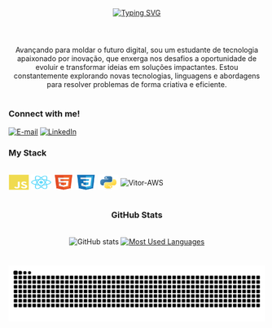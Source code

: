 <div align="center">
  <a href="https://git.io/typing-svg">
    <img src="https://readme-typing-svg.herokuapp.com?font=Silkscreen&pause=1000&color=F7FBFF&width=435&lines=Bem-vindo(a)+ao+meu+perfil!+%3AP" alt="Typing SVG">
  </a>
</div>

<img align="center" alt="" src="./src/header-gif.gif">

#

<p align="center">Avançando para moldar o futuro digital, sou um estudante de tecnologia apaixonado por inovação, que enxerga nos desafios a oportunidade de evoluir e transformar ideias em soluções impactantes. Estou constantemente explorando novas tecnologias, linguagens e abordagens para resolver problemas de forma criativa e eficiente.
  
#

<img align="right" alt="" height="190px" src="./src/study.gif">

<h3 align="left">Connect with me!</h3>

[![E-mail](https://img.shields.io/badge/-Email-000?style=for-the-badge&logo=microsoft-outlook&logoColor=FF00F6&color:FFF)](mailto:vitorhdias11@gmail.com)
[![LinkedIn](https://img.shields.io/badge/-LinkedIn-000?style=for-the-badge&logo=linkedin&logoColor=FF00F6&color:FFF)](https://www.linkedin.com/in/vitor-hugo-258130258/)

<h3 align="left">My Stack</h3>

<div style="display: inline_block"><br>
  <img align="center" alt="Vitor-Js" height="30" width="40" src="https://raw.githubusercontent.com/devicons/devicon/master/icons/javascript/javascript-plain.svg">
  <img align="center" alt="Vitor-React" height="30" width="40" src="https://raw.githubusercontent.com/devicons/devicon/master/icons/react/react-original.svg">
  <img align="center" alt="Vitor-HTML" height="30" width="40" src="https://raw.githubusercontent.com/devicons/devicon/master/icons/html5/html5-original.svg">
  <img align="center" alt="Vitor-CSS" height="30" width="40" src="https://raw.githubusercontent.com/devicons/devicon/master/icons/css3/css3-original.svg">
  <img align="center" alt="Vitor-Python" height="30" width="40" src="https://raw.githubusercontent.com/devicons/devicon/master/icons/python/python-original.svg">
  <img align="center" alt="Vitor-AWS" height="30" width="40" src="https://cdn.jsdelivr.net/gh/devicons/devicon@latest/icons/amazonwebservices/amazonwebservices-plain-wordmark.svg">
  
</div>

#

<div style="text-align: center;" align="left">
  <h3>GitHub Stats</h3>
  <br>
  <img src="https://github-readme-stats-git-masterrstaa-rickstaa.vercel.app/api?username=vitorcomv&hide_title=true&show_icons=true&include_all_commits=false&count_private=true&line_height=25&hide=issues&bg_color=000&title_color=FF00F6&text_color=FFF&border_radius=3&border_color=36123c&icon_color=FF00F6&theme=jolly" alt="GitHub stats">

  <a href="https://github.com/vitorcomv/github-readme-stats">
    <img src="https://github-readme-stats-git-masterrstaa-rickstaa.vercel.app/api/top-langs/?username=vitorcomv&line_height=10&card_width=290&layout=compact&hide_title=false&count_private=true&langs_count=4&show_icons=true&title_color=FF00F6&hide=html,scss,less&bg_color=000&text_color=8B8B8B&border_radius=3&border_color=561760&count_private=true" alt="Most Used Languages">
  </a>
</div>

#

<picture align="center">
  <source media="(prefers-color-scheme: dark)" srcset="https://raw.githubusercontent.com/vitorcomv/vitorcomv/output/github-contribution-grid-snake-dark.svg">
  <source media="(prefers-color-scheme: light)" srcset="https://raw.githubusercontent.com/vitorcomv/vitorcomv/output/github-contribution-grid-snake-dark.svg">
  <img align="center" alt="github contribution grid snake animation" src="https://raw.githubusercontent.com/vitorcomv/vitorcomv/output/github-contribution-grid-snake.svg">
</picture>
